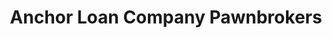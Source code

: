 ---
title: "Anchor Loan Company Pawnbrokers"
url: /baltimore/anchor-loan-company-pawnbrokers/
shop: pawnbroker
---